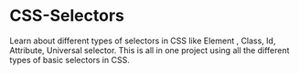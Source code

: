 # CSS-Selectors
Learn about different types of selectors in CSS like Element , Class, Id, Attribute, Universal selector. This is all in one project using all the different types of basic selectors in CSS.
